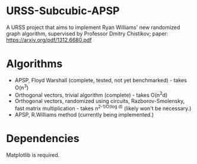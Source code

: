# URSS-Subcubic-APSP
A URSS project that aims to implement Ryan Williams' new randomized graph algorithm, supervised by Professor Dmitry Chistikov; paper: https://arxiv.org/pdf/1312.6680.pdf

# Algorithms

* APSP, Floyd Warshall (complete, tested, not yet benchmarked) - takes O(n<sup>3</sup>)
* Orthogonal vectors, trivial algorithm (complete) - takes O(n<sup>2</sup>d) 
* Orthogonal vectors, randomized using circuits, Razborov-Smolensky, fast matrix multiplication - takes n<sup>2-1/O(log d)</sup>
  (likely won't be necessary.)
* APSP, R.Williams method (currently being implemented.)

# Dependencies

Matplotlib is required.

